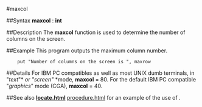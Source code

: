 
#maxcol

##Syntax
**maxcol** : **int**



##Description
The **maxcol** function is used to determine the number of columns on the screen.



##Example
This program outputs the maximum column number.


        put "Number of columns on the screen is ", maxrow
##Details
For IBM PC compatibles as well as most UNIX dumb terminals, in "*text*"* *or "*screen*"* *mode, **maxcol** = 80. For the default IBM PC compatible "*graphics*" mode (CGA), **maxcol** = 40.



##See also
**[locate.html](locate)** [procedure.html](procedure) for an example of the use of **[](maxcol)**.


